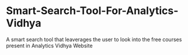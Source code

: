 # Smart-Search-Tool-For-Analytics-Vidhya
A smart search tool that leaverages the user to look into the free courses present in Analytics Vidhya Website
